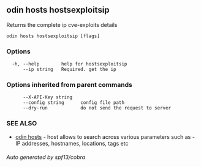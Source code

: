 ## odin hosts hostsexploitsip

Returns the complete ip cve-exploits details

```
odin hosts hostsexploitsip [flags]
```

### Options

```
  -h, --help        help for hostsexploitsip
      --ip string   Required. get the ip
```

### Options inherited from parent commands

```
      --X-API-Key string
      --config string      config file path
      --dry-run            do not send the request to server
```

### SEE ALSO

* [odin hosts](odin_hosts.md)	 - host allows to search across various parameters such as - IP addresses, hostnames, locations, tags etc

###### Auto generated by spf13/cobra
